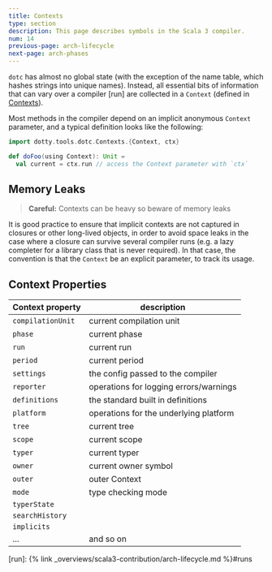 ```yaml
---
title: Contexts
type: section
description: This page describes symbols in the Scala 3 compiler.
num: 14
previous-page: arch-lifecycle
next-page: arch-phases
---
```


`dotc` has almost no global state (with the exception of the name table,
which hashes strings into unique names). Instead, all
essential bits of information that can vary over a compiler [run] are collected
in a `Context` (defined in [Contexts]).

Most methods in the compiler depend on an implicit anonymous `Context` parameter,
and a typical definition looks like the following:
```scala
import dotty.tools.dotc.Contexts.{Context, ctx}

def doFoo(using Context): Unit =
  val current = ctx.run // access the Context parameter with `ctx`
```

## Memory Leaks
> **Careful:** Contexts can be heavy so beware of memory leaks

It is good practice to ensure that implicit contexts are not
captured in closures or other long-lived objects, in order to avoid space leaks
in the case where a closure can survive several compiler runs (e.g. a
lazy completer for a library class that is never required). In that case, the
convention is that the `Context` be an explicit parameter, to track its usage.

## Context Properties

| Context property  | description                            |
|-------------------|----------------------------------------|
| `compilationUnit` | current compilation unit               |
| `phase`           | current phase                          |
| `run`             | current run                            |
| `period`          | current period                         |
| `settings`        | the config passed to the compiler      |
| `reporter`        | operations for logging errors/warnings |
| `definitions`     | the standard built in definitions      |
| `platform`        | operations for the underlying platform |
| `tree`            | current tree                           |
| `scope`           | current scope                          |
| `typer`           | current typer                          |
| `owner`           | current owner symbol                   |
| `outer`           | outer Context                          |
| `mode`            | type checking mode                     |
| `typerState`      |                                        |
| `searchHistory`   |                                        |
| `implicits`       |                                        |
| ...               | and so on                              |


[Contexts]: https://github.com/lampepfl/dotty/blob/master/compiler/src/dotty/tools/dotc/core/Contexts.scala
[run]: {% link _overviews/scala3-contribution/arch-lifecycle.md %}#runs
